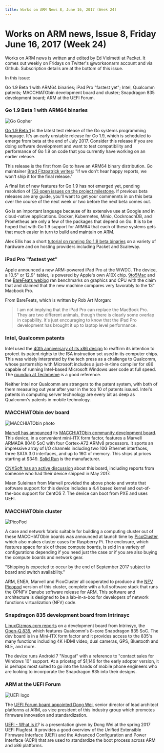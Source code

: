 ```yaml
---
title: Works on ARM News 8, June 16, 2017 (Week 24)
---
```

# Works on ARM news, Issue 8, Friday June 16, 2017 (Week 24)

Works on ARM news is written and edited by Ed Vielmetti at Packet.
It comes out weekly on Fridays on Twitter's @worksonarm account and
via Github. Subscription details are at the bottom of this issue.

In this issue:

Go 1.9 Beta 1 with ARM64 binaries;
iPad Pro "fastest yet";
Intel, Qualcomm patents;
MACCHIATObin development board and cluster;
Snapdragon 835 development board;
ARM at the UEFI Forum.

### Go 1.9 Beta 1 with ARM64 binaries

![Go Gopher](https://blog.golang.org/gopher/gopher.png)

[Go 1.9 Beta 1] is the latest test release of the
Go systems programming language. It's an early
unstable release for Go 1.9, which is scheduled to emerge
from beta at the end of July 2017. Consider this release
if you are doing software development and want to 
test compatibility and performance of Go 1.9
on code that you currently have working on an earlier release.

[Go 1.9 Beta 1]:https://golang.org/dl/#unstable

This release is the first from Go to have an ARM64
binary distribution. Go maintainer [Brad Fitzpatrick writes]:
"If we don't hear happy reports, we won't ship it for the final release."

[Brad Fitzpatrick writes]:https://github.com/golang/go/issues/19082#issuecomment-308849384

A final list of new features for Go 1.9 has not emerged yet,
pending resolution of [153 open issues on the project milestone].
If previous beta releases are any guide, you'll want to get your
commennts in on this beta over the course of the next week or two
before the next beta comes out.

[153 open issues on the project milestone]:https://github.com/golang/go/milestone/49

Go is an important language because of its extensive use at
Google and in cloud-native applications. Docker, Kubernetes,
Minio, CockroachDB, and Prometheus are only a few of the 
packages that depend on Go. It is to be hoped that with Go 1.9
support for ARM64 that each of these systems gets that much
easier in turn to build and maintain on ARM.

Alex Ellis has a short [tutorial on running Go 1.9 beta binaries] on 
a variety of hardware and on hosting providers including 
Packet and Scaleway.

[tutorial on running Go 1.9 beta binaries]:http://blog.alexellis.io/go-comes-to-64bit-arm/

### iPad Pro "fastest yet"

Apple announced a new ARM-powered iPad Pro at the WWDC. 
The device, a 10.5" or 12.9" tablet, is powered
by Apple's own A10X chip. [9to5Mac] and the
[BareFeats weblog] ran benchmarks on graphics and
CPU with the claim that 
and claimed that the new machine compares very
favorably to the 13" Macbook Pro.

[9to5Mac]:https://9to5mac.com/2017/06/14/ipad-pro-versus-macbook-pro-speed-tests/
[BareFeats weblog]:http://barefeats.com/ipadpro2017.html

From BareFeats, which is written by Rob Art Morgan:

> I am not implying that the iPad Pro can replace the MacBook Pro.
They are two different animals, though there is clearly some overlap
in capability. It's just encouraging to know that the iPad Pro
development has brought it up to laptop level performance.

### Intel, Qualcomm patents

Intel used the [40th anniversary of its x86 design] to
reaffirm its intention to protect its patent rights to
the ISA instruction set used in its computer chips. This
was widely interpreted by the tech press as a challenge
to Qualcomm, whose parternship with Microsoft includes a
just-in-time compiler for x86 capable of running Intel-based
Microsoft Windows user code at full speed. The
[roundup at Techmeme] is a good reference.

[40th anniversary of its x86 design]:https://newsroom.intel.com/editorials/x86-approaching-40-still-going-strong/
[roundup at Techmeme]:http://www.techmeme.com/170609/p14#a170609p14

Neither Intel nor Qualcomm are strangers to the patent system,
with both of them measuring out year after year in the top 10
of patents issued. Intel's patents in computing server
technology are every bit as deep as Qualcomm's patents
in mobile technology.  

### MACCHIATObin dev board

![MACCHIATObin photo](https://www.solid-run.com/wp-content/uploads/2014/06/MacchiatoBin-Overview.jpg)

[Marvell has announced] its [MACCHIATObin community development board].
This device, in a convenient mini-ITX form factor, features
a Marvell ARMADA 8040 SoC with four Cortex-A72 ARMv8 processors.
It sports an impressive array of
I/O channels including two 10G Ethernet interfaces,
three SATA 3.0 interfaces, and up to 16G of memory.
This ships at prices starting at $349.
[Solid Run] is the manufacturer.

[Marvell has announced]:http://blogs.marvell.com/2017/06/community-platform-allows-easy-adoption-of-arm-64-bit-in-data-center-networking-and-storage-ecosystems/

[MACCHIATObin community development board]:https://www.solid-run.com/marvell-armada-family/armada-8040-community-board/

[Solid Run]:https://www.solid-run.com/

[CNXSoft has an active discussion] about this board,
including reports from someone who had their device
shipped in May 2017.

[CNXSoft has an active discussion]:http://www.cnx-software.com/2017/04/24/solidrun-macchiatobin-mini-itx-networking-board-is-now-available-for-349-and-up/

Maen Suleiman from Marvell provided the above 
photo and wrote that software support for this device 
includes a 4.4 based kernel and out-of-the-box support
for CentOS 7. The device can boot from PXE and uses UEFI.

### MACCHIATObin cluster

![PicoPod](https://cdn.shopify.com/s/files/1/1214/6676/products/IMG_4402_Product_large.png)

A case and network fabric suitable for building a computing
cluster out of these MACCHIATObin boards was announced at
launch time by [PicoCluster], which also makes cluster cases
for Raspberry Pi. The enclosure, which features space for
six of these compute boards, is sold in a variety of configurations
depending if you need just the case or if you are also buying
the compute boards and network gear.

"Shipping is expected to occur by the end of September 2017 subject
to board and switch availability."

[PicoCluster]:https://www.picocluster.com/

ARM, ENEA, Marvell and PicoCluster all cooperated to produce a
the [NFV Picopod] version of this cluster, complete with a
full software stack that runs the OPNFV Danube software release for ARM.
This software and architecture is designed to be a lab-in-a-box
for developers of network functions virtualization (NFV) code.

[NFV Picopod]:http://prod.enea.episerverhosting.com/ja-jp/press-releases/Item/?id=19F0D2FE85BE22EF

### Snapdragon 835 development board from Intrinsyc

[LinuxGizmos.com reports] on a development board from Intrinsyc,
the [Open-Q 835], which features Qualcomm's 8-core Snapdragon 835
SoC. The dev board is in a Mini-ITX form factor and it
provides access to the 835's many functions including
4K HDMI video, dual cameras, GPS, Bluetooth and BLE,
and more.

[LinuxGizmos.com reports]:http://linuxgizmos.com/development-board-unlocks-10nm-snapdragon-835/

[Open-Q 835]:https://www.intrinsyc.com/snapdragon-embedded-development-kits/open-q-835-development-kit/

The device runs Android 7 "Nougat" with a reference to
"contact sales for Windows 10" support. At a pricetag of 
$1,149 for the early adopter version, it is perhaps most
suited to go into the hands of mobile phone engineers who
are looking to incorporate the Snapdragon 835 into their designs.

### ARM at the UEFI Forum

![UEFI logo](http://www.uefi.org/sites/default/files/uefi_logo_red_web.jpg)

The [UEFI Forum board appointed Dong Wei], senior director of lead
architect platforms at ARM, as vice president of this industry
group which promotes firmware innovation and standardization.

[UEFI Forum board appointed Dong Wei]:http://www.businesswire.com/news/home/20170606005502/en/UEFI-Forum-Appoints-ARM-Board-Directors-Fortifying

[UEFI - What is it]? is a presentation given by Dong Wei at the
spring 2017 UEFI Plugfest. It provides a good overview of the
Unified Extensible Firmware Interface (UEFI) and the 
Advanced Configuration and Power Interface (ACPI) that are
used to standardize the boot process across ARM and x86 platforms.

[UEFI - What is it]:http://www.uefi.org/sites/default/files/resources/Dong%20Wei%20-%20UEFI_What%20is%20it.pdf
